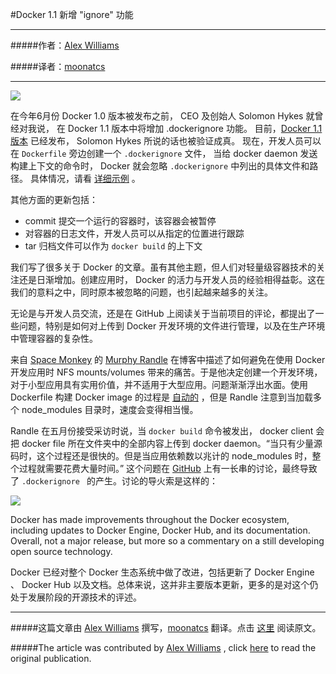 
#Docker 1.1 新增 "ignore" 功能

***

#####作者：[Alex Williams](https://twitter.com/alexwilliams)

#####译者：[moonatcs](https://code.csdn.net/moonatcs)

***

![](http://resource.docker.cn/homepage-docker-logo.png)

在今年6月份 Docker 1.0 版本被发布之前， CEO 及创始人 Solomon Hykes 就曾经对我说，
在 Docker 1.1 版本中将增加 .dockerignore 功能。
目前，[Docker 1.1 版本](http://blog.docker.com/2014/07/announcing-docker-1-1/) 已经发布，
Solomon Hykes 所说的话也被验证成真。
现在，开发人员可以在 `Dockerfile` 旁边创建一个 `.dockerignore` 文件，
当给 docker daemon 发送构建上下文的命令时，
Docker 就会忽略 `.dockerignore` 中列出的具体文件和路径。
具体情况，请看 [详细示例](https://github.com/docker/docker/blob/master/.dockerignore) 。

其他方面的更新包括：

* commit 提交一个运行的容器时，该容器会被暂停
* 对容器的日志文件，开发人员可以从指定的位置进行跟踪
* tar 归档文件可以作为 `docker build` 的上下文

我们写了很多关于 Docker 的文章。虽有其他主题，但人们对轻量级容器技术的关注还是日渐增加。创建应用时， Docker 的活力与开发人员的经验相得益彰。这在我们的意料之中，同时原本被忽略的问题，也引起越来越多的关注。

无论是与开发人员交流，还是在 GitHub 上阅读关于当前项目的评论，都提出了一些问题，特别是如何对上传到 Docker 开发环境的文件进行管理，以及在生产环境中管理容器的复杂性。

来自 [Space Monkey](https://www.spacemonkey.com/) 的 [Murphy Randle](http://murphyrandle.svbtle.com/vittles-for-developing-nodejs-apps-in-docker) 在博客中描述了如何避免在使用 Docker 开发应用时 NFS mounts/volumes 带来的痛苦。于是他决定创建一个开发环境，对于小型应用具有实用价值，并不适用于大型应用。问题渐渐浮出水面。使用 Dockerfile 构建 Docker image 的过程是 [自动的](https://www.digitalocean.com/community/articles/docker-explained-using-dockerfiles-to-automate-building-of-images) ，但是 Randle 注意到当加载多个 node_modules 目录时，速度会变得相当慢。

Randle 在五月份接受采访时说，当 `docker build` 命令被发出， docker client 会把  docker file 所在文件夹中的全部内容上传到 docker daemon。“当只有少量源码时，这个过程还是很快的。但是当应用依赖数以兆计的 node_modules 时，整个过程就需要花费大量时间。” 这个问题在 [GitHub](https://github.com/docker/docker/issues/2224)  上有一长串的讨论，最终导致了 `.dockerignore ` 的产生。讨论的导火索是这样的：

![](http://resource.docker.cn/docker-ignore.png)

Docker  has made improvements throughout the Docker ecosystem, including updates to Docker Engine, Docker Hub, and its documentation. Overall, not a major release, but more so a commentary on a still developing open source technology.

Docker 已经对整个 Docker 生态系统中做了改进，包括更新了 Docker Engine 、 Docker Hub 以及文档。总体来说，这并非主要版本更新，更多的是对这个仍处于发展阶段的开源技术的评述。

***

#####这篇文章由 [Alex Williams](https://twitter.com/alexwilliams) 撰写，[moonatcs](https://code.csdn.net/moonatcs) 翻译。点击 [这里](http://thenewstack.io/docker-1-1-released-and-with-it-a-new-ignore-functionality/) 阅读原文。

#####The article was contributed by [Alex Williams](https://twitter.com/alexwilliams) , click [here](http://thenewstack.io/docker-1-1-released-and-with-it-a-new-ignore-functionality/) to read the original publication.

 
 
